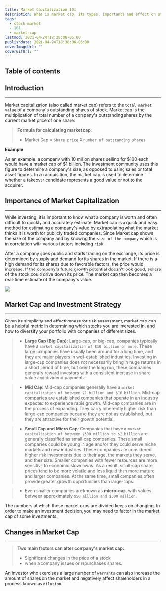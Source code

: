 ```yaml
---
title: Market Capitalization 101
description: What is market cap, its types, importance and effect on stock market.
tags:
  - stock-market
  - 101
  - market-cap
lastmod: 2021-04-24T18:38:06-05:00
publishdate: 2021-04-24T18:38:06-05:00
coverImageUrl: ""
coverGifUrl: ""
---
```


## Table of contents

## Introduction

---

Market capitalization (also called market cap) refers to the `total market value` of a company's outstanding shares of stock. Market cap is the multiplication of total number of a company's outstanding shares by the current market price of one share.

> **Formula for calculating market cap**:
>
> - Market Cap = `Share price` X `number of outstanding shares`

**Example**

As an example, a company with 10 million shares selling for $100 each would have a market cap of $1 billion. The investment community uses this figure to determine a company's size, as opposed to using sales or total asset figures. In an acquisition, the market cap is used to determine whether a takeover candidate represents a good value or not to the acquirer.

## Importance of Market Capitalization

---

While investing, it is important to know what a company is worth and often difficult to quickly and accurately estimate. Market cap is a quick and easy method for estimating a company's value by extrapolating what the market thinks it is worth for publicly traded companies. Since Market cap shows the size of the company and by knowing the `size of the company` which is in correlation with various factors including `risk`

After a company goes public and starts trading on the exchange, its price is determined by supply and demand for its shares in the market. If there is a high demand for its shares due to favorable factors, the price would increase. If the company's future growth potential doesn't look good, sellers of the stock could drive down its price. The market cap then becomes a real-time estimate of the company's value.

![](https://media.giphy.com/media/xT5LMJnBBTNXRbQHrq/giphy.gif)

## Market Cap and Investment Strategy

---

Given its simplicity and effectiveness for risk assessment, market cap can be a helpful metric in determining which stocks you are interested in, and how to diversify your portfolio with companies of different sizes.

> - **Large Cap (Big Cap)**: Large-cap, or big-cap, companies typically have a `market capitalization of $10 billion or more`. These large companies have usually been around for a long time, and they are major players in well-established industries. Investing in large-cap companies does not necessarily bring in huge returns in a short period of time, but over the long run, these companies generally reward investors with a consistent increase in share value and dividend payments.

> - **Mid Cap**: Mid-cap companies generally have a `market capitalization of between $2 billion and $10 billion`. Mid-cap companies are established companies that operate in an industry expected to experience rapid growth. Mid-cap companies are in the process of expanding. They carry inherently higher risk than large-cap companies because they are not as established, but they are attractive for their growth potential.

> - **Small Cap and Micro Cap**: Companies that have a `market capitalization of between $300 million to $2 billion` are generally classified as small-cap companies. These small companies could be young in age and/or they could serve niche markets and new industries. These companies are considered higher risk investments due to their age, the markets they serve, and their size. Smaller companies with fewer resources are more sensitive to economic slowdowns. As a result, small-cap share prices tend to be more volatile and less liquid than more mature and larger companies. At the same time, small companies often provide greater growth opportunities than large-caps.

> - Even smaller companies are known as **micro-cap**, with values between approximately `$50 million and $300 million`.

The numbers at which these market caps are divided keeps on changing. In order to make an investment decision, you may need to factor in the market cap of some investments.

## Changes in Market Cap

---

> **Two main factors can alter company's market cap:**
>
> - Significant changes in the price of a stock
> - when a company issues or repurchases shares.

An investor who exercises a large number of `warrants` can also increase the amount of shares on the market and negatively affect shareholders in a process known as `dilution`.
